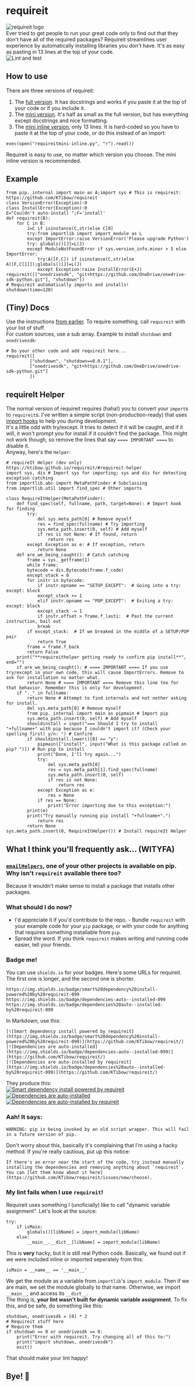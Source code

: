 # requireit
![requireit logo](assets/requireit.png)  
Ever tried to get people to run your great code only to find out that they don't have all of the required packages? Requireit streamlines user experience by automatically installing libraries you don't have. It's as easy as pasting in 13 lines at the top of your code.  
![Lint and test](https://github.com/KTibow/requireit/workflows/Lint%20and%20test/badge.svg)  
## How to use
There are three versions of requireit:
1. The [full version](requireit.py?raw=true). It has docstrings and works if you paste it at the top of your code or if you include it.
2. The [mini version](requireitmini.py?raw=true). It's half as small as the full version, but has everything except docstrings and nice formatting.
3. The [mini inline version](requireitmini-inline.py?raw=true), only 13 lines. It is hard-coded so you have to paste it at the top of your code, or do this instead of an import:
```python3
exec(open("requireitmini-inline.py", "r").read())
```
  
Requireit is easy to use, no matter which version you choose. The mini inline version is recommended.
## Example
```python3
from pip._internal import main as A;import sys # This is requireit: https://github.com/KTibow/requireit
class VersionError(Exception):0
class InstallError(Exception):0
E="Couldn't auto-install ";F='install'
def requireit(B):
	for C in B:
		J=C if isinstance(C,str)else C[0]
		try:from importlib import import_module as L
		except ImportError:raise VersionError('Please upgrade Python')
		try: globals()[J]=L(J)
		except ModuleNotFoundError if sys.version_info.minor > 5 else ImportError:
			try:A([F,C]) if isinstance(C,str)else A([F,C[1]]);globals()[J]=L(J)
			except Exception:raise InstallError(E+J)
requireit([["onedrivesdk", "git+https://github.com/OneDrive/onedrive-sdk-python.git"], "shutdown"])
# Requireit automatically imports and installs!
shutdown(time=120)
```
## (Tiny) Docs
Use the instructions [from earlier](#how-to-use). To require something, call `requireit` with your list of stuff.  
For custom sources, use a sub array. Example to install `shutdown` and `onedrivesdk`:
```python3
# Do your other code and add requireit here...
requireit([
         ["shutdown", "shutdown==0.0.1"],
         ["onedrivesdk", "git+https://github.com/OneDrive/onedrive-sdk-python.git"]
         ])
```
## requireIt Helper
The normal version of requireit requires (haha!) you to convert your `import`s to `requireit`s. I've written a simple script (non-production-ready) that uses [import hooks](https://google.com/search?q=import+hooks) to help you during development.  
It's a little odd with try/except. It tries to detect if it will be caught, and if it will, it won't prompt you for install if it couldn't find the package. This might not work though, so remove the lines that say `==== IMPORTANT ====` to disable it.  
Anyway, here's the `Helper`:  
```python3
# requireIt Helper (dev only) https://ktibow.github.io/requireit/#requireit-helper
import sys, dis # Import sys for importing; sys and dis for detecting exception catching
from importlib.abc import MetaPathFinder # Subclassing
from importlib.util import find_spec # Other imports

class RequireItHelper(MetaPathFinder):
    def find_spec(self, fullname, path, target=None): # Import hook for finding
        try:
            del sys.meta_path[0] # Remove myself
            res = find_spec(fullname) # Try importing
            sys.meta_path.insert(0, self) # Add myself
            if res is not None: # If found, return
                return res
        except Exception as e: # If exception, return
            return None
	def are_we_being_caught(): # Catch catching
	    frame = sys._getframe(1)
	    while frame:
		bytecode = dis.Bytecode(frame.f_code)
		except_stack = 0
		for instr in bytecode:
		    if instr.opname == "SETUP_EXCEPT":  # Going into a try: except: block
			except_stack += 1
		    elif instr.opname == "POP_EXCEPT":  # Exiting a try: except: block
			except_stack -= 1
		    if instr.offset > frame.f_lasti:  # Past the current instruction, bail out
			break
		if except_stack:  # If we breaked in the middle of a SETUP/POP pair
		    return True
		frame = frame.f_back
	    return False
	print("**requireithelper getting ready to confirm pip install**", end="")
	if are_we_being_caught(): # ==== IMPORTANT ==== If you use try/except in your own code, this will cause ImportErrors. Remove to ask for installation no matter what.
	    return None # ==== IMPORTANT ==== Remove this line too for that behavior. Remember this is only for development.
	if "._" in fullname:
	    return None # Attempt to find internals and not nother asking for install.
        del sys.meta_path[0] # Remove myself
        from pip._internal import main as pipmain # Import pip
        sys.meta_path.insert(0, self) # Add myself
        shouldinstall = input("=== Should I try to install "+fullname+" with pip because I couldn't import it? (Check your spelling first) y/n: ") # Confirm
        if shouldinstall.lower()[0] == "y":
            pipmain(["install", input("What is this package called on pip? ")]) # Run pip to install
            print("Done, I'll try again...")
            try:
                del sys.meta_path[0]
                res = sys.meta_path[1].find_spec(fullname)
                sys.meta_path.insert(0, self)
                if res is not None:
                    return res
            except Exception as e:
                res = None
            if res == None:
                print("Error importing due to this exception:")
		print(e)
		print("Try manually running pip install "+fullname+".")
            return res
        return None
sys.meta_path.insert(0, RequireItHelper()) # Install requireIt Helper
```
## What I think you'll frequently ask... (WITYFA)
### [`emailHelpers`](https://pypi.org/project/emailHelpers/), one of your other projects is available on pip. Why isn't `requireit` available there too?
Because it wouldn't make sense to install a package that installs other packages.
### What should I do now?
- I'd appreciate it if you'd contribute to the repo. - Bundle `requireit` with your example code for your `pip` package, or with your code for anything that requires something installable from `pip`. 
- Spread the word. If you think `requireit` makes writing and running code easier, tell your friends.
### Badge me!
You can use `shields.io` for your badges. Here's some URLs for requireit. The first one is longer, and the second one is shorter.
```
https://img.shields.io/badge/smart%20dependency%20install-powered%20by%20requireit-099
https://img.shields.io/badge/dependencies-auto--installed-099
https://img.shields.io/badge/dependencies%20auto--installed-by%20requireit-099
```
In Markdown, use this:
```
[![Smart dependency install powered by requireit](https://img.shields.io/badge/smart%20dependency%20install-powered%20by%20requireit-099)](https://github.com/KTibow/requireit/)  
[![Dependencies are auto-installed](https://img.shields.io/badge/dependencies-auto--installed-099)](https://github.com/KTibow/requireit/)  
[![Dependencies are auto-installed by requireit](https://img.shields.io/badge/dependencies%20auto--installed-by%20requireit-099)](https://github.com/KTibow/requireit/)  
```
They produce this:   
[![Smart dependency install powered by requireit](https://img.shields.io/badge/smart%20dependency%20install-powered%20by%20requireit-099)](https://github.com/KTibow/requireit/)  
[![Dependencies are auto-installed](https://img.shields.io/badge/dependencies-auto--installed-099)](https://github.com/KTibow/requireit/)  
[![Dependencies are auto-installed by requireit](https://img.shields.io/badge/dependencies%20auto--installed-by%20requireit-099)](https://github.com/KTibow/requireit/)  
### Aah! It says:
```
WARNING: pip is being invoked by an old script wrapper. This will fail in a future version of pip.
```
Don't worry about this, basically it's complaining that I'm using a hacky method. If you're really cautious, put up this notice:
```
If there's an error near the start of the code, try instead manually installing the dependencies and removing anything about `requireit`. You can [let them know about it here](https://github.com/KTibow/requireit/issues/new/choose).
```
### My lint fails when I use `requireit`!
Requireit uses something I (unoficially) like to call "dynamic variable assignment". Let's look at the source:
```python3
try:
    if isMain:
	    globals()[libName] = import_module(libName)
    else:
	    __main__.__dict__[libName] = import_module(libName)
```
This is **very** hacky, but it is still real Python code. Basically, we found out if we were included inline or imported seperately from this:
```python3
isMain = __name__ == '__main__'
```
We get the module as a variable from `importlib`'s `import_module`. Then if we are main, we set the module globally to that name. Otherwise, we import `__main__`, and access its `__dict__`.  
The thing is, **your lint wasn't built for dynamic variable assignment**. To fix this, and be safe, do something like this:
```python3
shutdown, onedrivesdk = [0] * 2
# Requireit stuff here
# Require them
if shutdown == 0 or onedrivesdk == 0:
    print("Error with requireit. Try changing all of this to:")
    print("import shutdown, onedrivesdk")
    exit()
```
That should make your lint happy!
## Bye! 👋  
